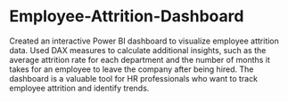 # Employee-Attrition-Dashboard
 Created an interactive Power BI dashboard to visualize employee attrition data.
 Used DAX measures to calculate additional insights, such as the average attrition rate for each department and the number of months it takes for an employee to leave the company after being hired. 
 The dashboard is a valuable tool for HR professionals who want to track employee attrition and identify trends. 
